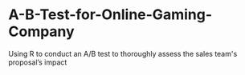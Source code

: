 # A-B-Test-for-Online-Gaming-Company
Using R to conduct an A/B test to thoroughly assess the sales team's proposal’s impact
